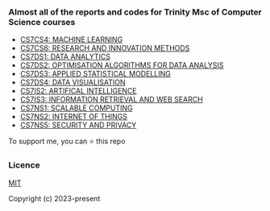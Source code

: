 ### Almost all of the reports and codes for Trinity Msc of Computer Science courses
- [CS7CS4: MACHINE LEARNING](https://github.com/djm-xjtu/Trinity-Msc-CompSci/tree/master/CS7CS4-Machine%20Learning)
- [CS7CS6: RESEARCH AND INNOVATION METHODS](https://github.com/djm-xjtu/Trinity-Msc-CompSci/tree/master/CS7CS6-Research%20And%20Innovation%20Methods/A1)
- [CS7DS1: DATA ANALYTICS](https://github.com/djm-xjtu/Trinity-Msc-CompSci/tree/master/CS7DS1-Databases%20Analytics)
- [CS7DS2: OPTIMISATION ALGORITHMS FOR DATA ANALYSIS](https://github.com/djm-xjtu/Trinity-Msc-CompSci/tree/master/CS7DS2-Optimisation%20Algorithms%20For%20Data%20Analysis)
- [CS7DS3: APPLIED STATISTICAL MODELLING](https://github.com/djm-xjtu/Trinity-Msc-CompSci/tree/master/CS7DS3-Applied%20Statistcal%20Modelling)
- [CS7DS4: DATA VISUALISATION](https://github.com/djm-xjtu/Trinity-Msc-CompSci/tree/master/CS7DS4-Data%20Visalisation)
- [CS7IS2: ARTIFICAL INTELLIGENCE](https://github.com/djm-xjtu/Trinity-Msc-CompSci/tree/master/CS7IS2-Artifical%20Intelligence)
- [CS7IS3: INFORMATION RETRIEVAL AND WEB SEARCH](https://github.com/djm-xjtu/Trinity-Msc-CompSci/tree/master/CS7IS3-Information%20Retrieval%20And%20Web%20Search)
- [CS7NS1: SCALABLE COMPUTING](https://github.com/djm-xjtu/Trinity-Msc-CompSci/tree/master/CS7NS1-Scalable%20Computing)
- [CS7NS2: INTERNET OF THINGS](https://github.com/djm-xjtu/SmartBin)
- [CS7NS5: SECURITY AND PRIVACY](https://github.com/djm-xjtu/Trinity-Msc-CompSci/tree/master/CS7NS5-Secrity%20And%20Privacy)

To support me, you can ⭐ this repo

### Licence
[MIT](https://opensource.org/licenses/MIT)


Copyright (c) 2023-present
